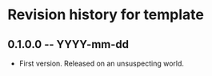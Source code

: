 # Revision history for template

## 0.1.0.0 -- YYYY-mm-dd

* First version. Released on an unsuspecting world.
